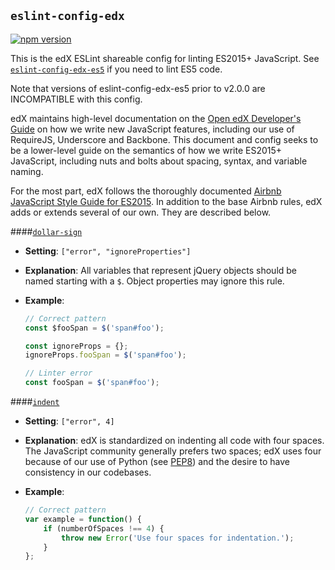 ## `eslint-config-edx`
[![npm version](https://badge.fury.io/js/eslint-config-edx.svg)](https://badge.fury.io/js/eslint-config-edx)

This is the edX ESLint shareable config for linting ES2015+ JavaScript. See [`eslint-config-edx-es5`](https://npmjs.com/package/eslint-config-edx-es5) if you need to lint ES5 code.

Note that versions of eslint-config-edx-es5 prior to v2.0.0 are INCOMPATIBLE with this config.

edX maintains high-level documentation on the [Open edX Developer's Guide](http://edx.readthedocs.io/projects/edx-developer-guide/en/latest/user_interface_development.html?highlight=ux#adding-a-ui-page) on how we write new JavaScript features, including our use of RequireJS, Underscore and Backbone. This document and config seeks to be a lower-level guide on the semantics of how we write ES2015+ JavaScript, including nuts and bolts about spacing, syntax, and variable naming.

For the most part, edX follows the thoroughly documented [Airbnb JavaScript Style Guide for ES2015](http://airbnb.io/javascript/). In addition to the base Airbnb rules, edX adds or extends several of our own. They are described below.

####[`dollar-sign`](https://github.com/erikdesjardins/eslint-plugin-dollar-sign)
- **Setting**: `["error", "ignoreProperties"]`
- **Explanation**: All variables that represent jQuery objects should be named starting with a `$`. Object properties may ignore this rule.
- **Example**:

    ```javascript
    // Correct pattern
    const $fooSpan = $('span#foo');

    const ignoreProps = {};
    ignoreProps.fooSpan = $('span#foo');

    // Linter error
    const fooSpan = $('span#foo');
    ```

####[`indent`](http://eslint.org/docs/rules/indent)
- **Setting**: `["error", 4]`
- **Explanation**: edX is standardized on indenting all code with four spaces. The JavaScript community generally prefers two spaces; edX uses four because of our use of Python (see [PEP8](https://www.python.org/dev/peps/pep-0008/)) and the desire to have consistency in our codebases.
- **Example**:

	```javascript
	// Correct pattern
	var example = function() {
	    if (numberOfSpaces !== 4) {
	        throw new Error('Use four spaces for indentation.');
	    }
	};
	```
